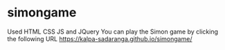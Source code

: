 # simongame

Used HTML CSS JS and JQuery
You can play the Simon game by clicking the following URL
https://kalpa-sadaranga.github.io/simongame/
